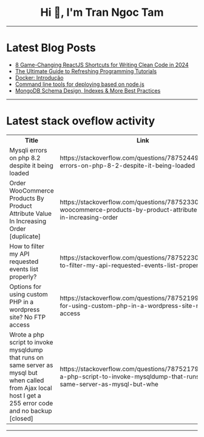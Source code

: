 <h1 align="center">Hi 👋, I'm Tran Ngoc Tam</h1>

---

# Latest Blog Posts 
<!-- BLOG-POST-LIST:START -->
- [8 Game-Changing ReactJS Shortcuts for Writing Clean Code in 2024](https://dev.to/vyan/8-game-changing-reactjs-shortcuts-for-writing-clean-code-in-2024-5a21)
- [The Ultimate Guide to Refreshing Programming Tutorials](https://dev.to/jeffmorhous/the-ultimate-guide-to-refreshing-programming-tutorials-15c3)
- [Docker: Introdução](https://dev.to/felipeboliveiraptbr/docker-introducao-893)
- [Command line tools for deploying based on node.js](https://dev.to/longlongago/command-line-tools-for-deploying-based-on-nodejs-3nng)
- [MongoDB Schema Design, Indexes &amp; More Best Practices](https://dev.to/tarikul01/mongodb-schema-design-indexes-more-best-practices-3p75)
<!-- BLOG-POST-LIST:END -->

---

# Latest stack oveflow activity
<table>
  <tr><th>Title</th><th>Link</th></tr>
  <!-- STACKOVERFLOW:START --><tr><td>Mysqli errors on php 8.2 despite it being loaded</td><td>https://stackoverflow.com/questions/78752449/mysqli-errors-on-php-8-2-despite-it-being-loaded</td></tr><tr><td>Order WooCommerce Products By Product Attribute Value In Increasing Order [duplicate]</td><td>https://stackoverflow.com/questions/78752330/order-woocommerce-products-by-product-attribute-value-in-increasing-order</td></tr><tr><td>How to filter my API requested events list properly?</td><td>https://stackoverflow.com/questions/78752230/how-to-filter-my-api-requested-events-list-properly</td></tr><tr><td>Options for using custom PHP in a wordpress site? No FTP access</td><td>https://stackoverflow.com/questions/78752199/options-for-using-custom-php-in-a-wordpress-site-no-ftp-access</td></tr><tr><td>Wrote a php script to invoke mysqldump that runs on same server as mysql but when called from Ajax local host I get a 255 error code and no backup [closed]</td><td>https://stackoverflow.com/questions/78752179/wrote-a-php-script-to-invoke-mysqldump-that-runs-on-same-server-as-mysql-but-whe</td></tr><!-- STACKOVERFLOW:END -->
</table>

---



